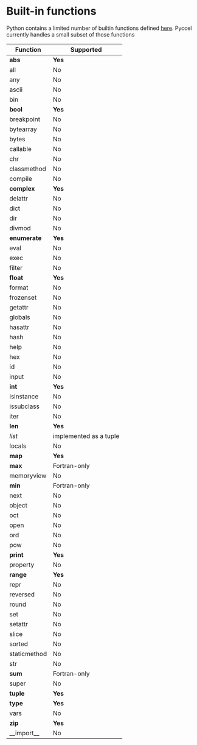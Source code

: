 # Built-in functions

Python contains a limited number of builtin functions defined [here](https://docs.python.org/3/library/functions.html). Pyccel currently handles a small subset of those functions

| Function | Supported |
|----------|-----------|
| **abs** | **Yes** |
| all | No |
| any | No |
| ascii | No |
| bin | No |
| **bool** | **Yes** |
| breakpoint | No |
| bytearray | No |
| bytes | No |
| callable | No |
| chr | No |
| classmethod | No |
| compile | No |
| **complex** | **Yes** |
| delattr | No |
| dict | No |
| dir | No |
| divmod | No |
| **enumerate** | **Yes** |
| eval | No |
| exec | No |
| filter | No |
| **float** | **Yes** |
| format | No |
| frozenset | No |
| getattr | No |
| globals | No |
| hasattr | No |
| hash | No |
| help | No |
| hex | No |
| id | No |
| input | No |
| **int** | **Yes** |
| isinstance | No |
| issubclass | No |
| iter | No |
| **len** | **Yes** |
| *list* | implemented as a tuple |
| locals | No |
| **map** | **Yes** |
| **max** | Fortran-only |
| memoryview | No |
| **min** | Fortran-only |
| next | No |
| object | No |
| oct | No |
| open | No |
| ord | No |
| pow | No |
| **print** | **Yes** |
| property | No |
| **range** | **Yes** |
| repr | No |
| reversed | No |
| round | No |
| set | No |
| setattr | No  |
| slice | No |
| sorted | No |
| staticmethod | No |
| str | No |
| **sum** | Fortran-only |
| super | No |
| **tuple** | **Yes** |
| **type** | **Yes** |
| vars | No |
| **zip** | **Yes** |
| \_\_import\_\_ | No
